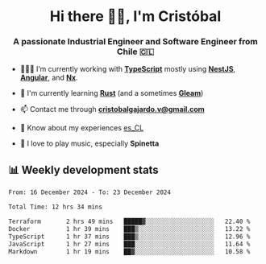 <h1 align="center">Hi there ✌🏻, I'm Cristóbal</h1>
<h3 align="center">A passionate Industrial Engineer and Software Engineer from Chile 🇨🇱</h3>

- 🧑🏻‍💻 I’m currently working with **[TypeScript](https://www.typescriptlang.org)** mostly using **[NestJS](https://nestjs.com)**, **[Angular](https://angular.io)**, and **[Nx](https://nx.dev)**.

- 🌱 I'm currently learning **[Rust](https://www.rust-lang.org)** (and a sometimes **[Gleam](https://gleam.run/)**)

- 📫 Contact me through **cristobalgajardo.v@gmail.com**

- 📄 Know about my experiences [es_CL](https://bit.ly/cv-cristobal-gajardo)

- 🎸 I love to play music, especially **Spinetta**

## 📊 Weekly development stats

<!--START_SECTION:waka-->

```txt
From: 16 December 2024 - To: 23 December 2024

Total Time: 12 hrs 34 mins

Terraform       2 hrs 49 mins   █████▓░░░░░░░░░░░░░░░░░░░   22.40 %
Docker          1 hr 39 mins    ███▒░░░░░░░░░░░░░░░░░░░░░   13.22 %
TypeScript      1 hr 37 mins    ███▒░░░░░░░░░░░░░░░░░░░░░   12.96 %
JavaScript      1 hr 27 mins    ███░░░░░░░░░░░░░░░░░░░░░░   11.64 %
Markdown        1 hr 19 mins    ██▓░░░░░░░░░░░░░░░░░░░░░░   10.58 %
```

<!--END_SECTION:waka-->
